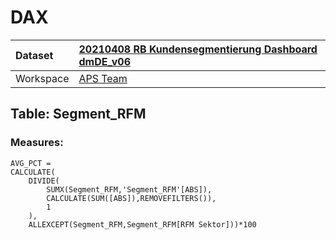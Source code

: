 



# DAX

|Dataset|[20210408 RB Kundensegmentierung Dashboard dmDE_v06](./../20210408-RB-Kundensegmentierung-Dashboard-dmDE_v06.md)|
| :--- | :--- |
|Workspace|[APS Team](../../Workspaces/APS-Team.md)|

## Table: Segment_RFM

### Measures:


```dax
AVG_PCT = 
CALCULATE(
    DIVIDE(
        SUMX(Segment_RFM,'Segment_RFM'[ABS]),
        CALCULATE(SUM([ABS]),REMOVEFILTERS()),
        1
    ),
    ALLEXCEPT(Segment_RFM,Segment_RFM[RFM Sektor]))*100
```

